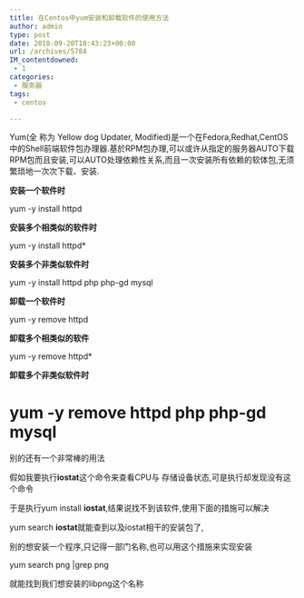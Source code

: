 ```yaml
---
title: 在Centos中yum安装和卸载软件的使用方法
author: admin
type: post
date: 2010-09-20T10:43:23+00:00
url: /archives/5784
IM_contentdowned:
 - 1
categories:
 - 服务器
tags:
 - centos

---
```

Yum(全 称为 Yellow dog Updater, Modified)是一个在Fedora,Redhat,CentOS中的Shell前端软件包办理器.基於RPM包办理,可以或许从指定的服务器AUTO下载 RPM包而且安装,可以AUTO处理依赖性关系,而且一次安装所有依赖的软体包,无须繁琐地一次次下载、安装.

**安装一个软件时**

yum -y install httpd

 **安装多个相类似的软件时**

yum -y install httpd*

 **安装多个非类似软件时**

yum -y install httpd php php-gd mysql

 **卸载一个软件时**

yum -y remove httpd

 **卸载多个相类似的软件**

yum -y remove httpd*

 **卸载多个非类似软件时**

yum -y remove httpd php php-gd mysql
=======================================

别的还有一个非常棒的用法

假如我要执行**iostat**这个命令来查看CPU与 存储设备状态,可是执行却发现没有这个命令

于是执行yum install **iostat**,结果说找不到该软件,使用下面的措施可以解决

yum search **iostat**就能查到以及iostat相干的安装包了,

别的想安装一个程序,只记得一部门名称,也可以用这个措施来实现安装

yum search png |grep png

就能找到我们想安装的libpng这个名称